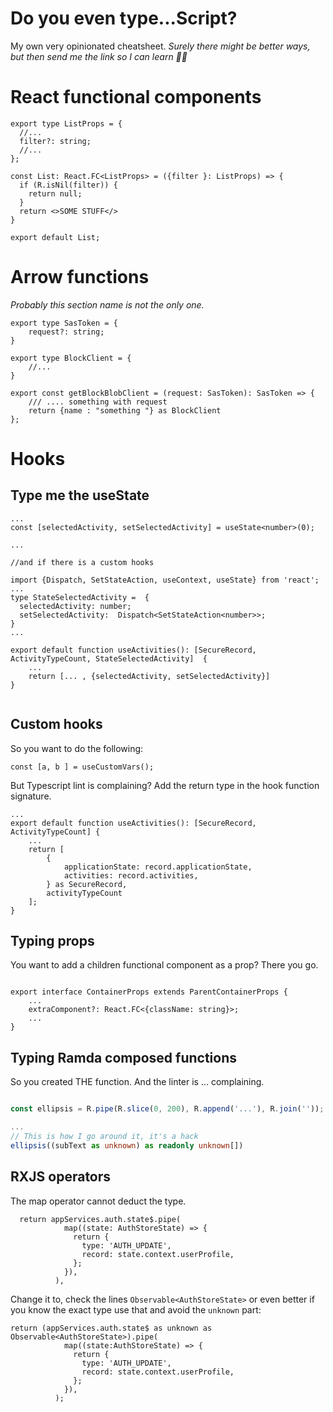 # Do you even type...Script?

My own very opinionated cheatsheet. _Surely there might be better ways, but then send me the link so I can learn 🤷‍♂️_


# React functional components

```tsx
export type ListProps = {
  //...
  filter?: string;
  //...
};

const List: React.FC<ListProps> = ({filter }: ListProps) => {
  if (R.isNil(filter)) {
    return null;
  }
  return <>SOME STUFF</>
}

export default List;

```

# Arrow functions 

_Probably this section name is not the only one._

```tsx
export type SasToken = {
    request?: string;
}

export type BlockClient = {
    //...
}

export const getBlockBlobClient = (request: SasToken): SasToken => {
    /// .... something with request
    return {name : "something "} as BlockClient
};

```

# Hooks 

## Type me the useState 

```tsx
... 
const [selectedActivity, setSelectedActivity] = useState<number>(0);

...

//and if there is a custom hooks

import {Dispatch, SetStateAction, useContext, useState} from 'react';
...
type StateSelectedActivity =  {
  selectedActivity: number;
  setSelectedActivity:  Dispatch<SetStateAction<number>>;
}
...

export default function useActivities(): [SecureRecord, ActivityTypeCount, StateSelectedActivity]  {
    ...
    return [... , {selectedActivity, setSelectedActivity}]
}


```

## Custom hooks

So you want to do the following:

```tsx
const [a, b ] = useCustomVars();
```

But Typescript lint is complaining? 
Add the return type in the hook function signature.

```tsx
...
export default function useActivities(): [SecureRecord, ActivityTypeCount] {
    ...
    return [
        {
            applicationState: record.applicationState,
            activities: record.activities,
        } as SecureRecord,
        activityTypeCount
    ];
}

```

## Typing props
You want to add a children functional component as a prop? There you go.

```

export interface ContainerProps extends ParentContainerProps {
    ...
    extraComponent?: React.FC<{className: string}>;
    ...
}

```



## Typing Ramda composed functions

So you created THE function. And the linter is ... complaining.
```ts

const ellipsis = R.pipe(R.slice(0, 200), R.append('...'), R.join(''));

...
// This is how I go around it, it's a hack
ellipsis((subText as unknown) as readonly unknown[])
``` 



## RXJS operators

The map operator cannot deduct the type.
``` 
  return appServices.auth.state$.pipe(
            map((state: AuthStoreState) => {
              return {
                type: 'AUTH_UPDATE',
                record: state.context.userProfile,
              };
            }),
          ),
```

Change it to, check the lines `Observable<AuthStoreState>` or even better if you know the exact type use that and avoid the `unknown` part:
```
return (appServices.auth.state$ as unknown as Observable<AuthStoreState>).pipe(
            map((state:AuthStoreState) => {
              return {
                type: 'AUTH_UPDATE',
                record: state.context.userProfile,
              };
            }),
          );

```


